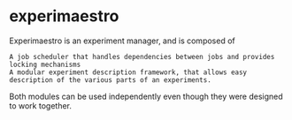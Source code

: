 experimaestro
=============

 Experimaestro is an experiment manager, and is composed of

    A job scheduler that handles dependencies between jobs and provides locking mechanisms
    A modular experiment description framework, that allows easy description of the various parts of an experiments.

Both modules can be used independently even though they were designed to work together.